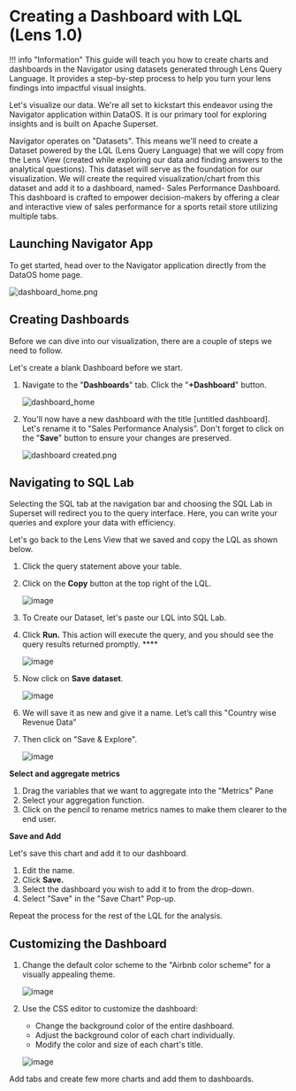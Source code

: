 # Creating a Dashboard with LQL (Lens 1.0)

!!! info "Information"
    This guide will teach you how to create charts and dashboards in the Navigator using datasets generated through Lens Query Language. It provides a step-by-step process to help you turn your lens findings into impactful visual insights.


Let's visualize our data. We're all set to kickstart this endeavor using the Navigator application within DataOS. It is our primary tool for exploring insights and is built on Apache Superset. 

Navigator operates on "Datasets". This means we'll need to create a Dataset powered by the LQL (Lens Query Language) that we will copy from the Lens View (created while exploring our data and finding answers to the analytical questions). This dataset will serve as the foundation for our visualization. We will create the required visualization/chart from this dataset and add it to a dashboard, named- Sales Performance Dashboard. This dashboard is crafted to empower decision-makers by offering a clear and interactive view of sales performance for a sports retail store utilizing multiple tabs.

## Launching Navigator App

To get started, head over to the Navigator application directly from the DataOS home page.

![dashboard_home.png](/quick_guides/create_dashboard_lql/navigator_home.png)

## Creating Dashboards

Before we can dive into our visualization, there are a couple of steps we need to follow.

Let's create a blank Dashboard before we start.

1. Navigate to the "**Dashboards**" tab. Click the "**+Dashboard**" button.
    
    ![dashboard_home](/quick_guides/create_dashboard_lql/dashboard_home.png)
    
2. You'll now have a new dashboard with the title [untitled dashboard].  Let's rename it to "Sales Performance Analysis”. Don't forget to click on the "**Save**" button to ensure your changes are preserved.
    
    ![dashboard created.png](/quick_guides/create_dashboard_lql/dashboard_created.png)
    

## Navigating to SQL Lab

Selecting the SQL tab at the navigation bar and choosing the SQL Lab in Superset will redirect you to the query interface. Here, you can write your queries and explore your data with efficiency. 

Let's go back to the Lens View that we saved and copy the LQL as shown below.

1. Click the query statement above your table.
2. Click on the **Copy** button at the top right of the LQL.
    
    ![image](/quick_guides/create_dashboard_lql/copy_lql.png)
    
3. To Create our Dataset, let's paste our LQL into SQL Lab.
4. Click **Run.** This action will execute the query, and you should see the query results returned promptly. ****
    
    ![image](/quick_guides/create_dashboard_lql/run_query_nav.png)
    
5. Now click on **Save** **dataset**.
    
    ![image](/quick_guides/create_dashboard_lql/save_dataset_nav.png)
    
6. We will save it as new and give it a name. Let’s call this "Country wise Revenue Data”
7. Then click on "Save & Explore".
    
    ![image](/quick_guides/create_dashboard_lql/save_explore_box.png)
    


**Select and aggregate metrics**

1. Drag the variables that we want to aggregate into the "Metrics" Pane
2. Select your aggregation function.
3. Click on the pencil to rename metrics names to make them clearer to the end user. 

**Save and Add**

Let's save this chart and add it to our dashboard.

1. Edit the name.
2. Click **Save.**
3. Select the dashboard you wish to add it to from the drop-down.
4. Select "Save" in the "Save Chart" Pop-up. 

 Repeat the process for the rest of the LQL for the analysis. 

## Customizing the Dashboard

1. Change the default color scheme to the "Airbnb color scheme" for a visually appealing theme.

    ![image](/quick_guides/create_dashboard_lql/dashboard_properties.png)

1. Use the CSS editor to customize the dashboard:
    - Change the background color of the entire dashboard.
    - Adjust the background color of each chart individually.
    - Modify the color and size of each chart's title.

    ![image](/quick_guides/create_dashboard_lql/css_editor.png)

Add tabs and create few more charts and add them to dashboards.